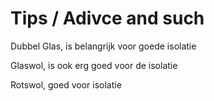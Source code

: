 # Tips / Adivce and such

Dubbel Glas, is belangrijk voor goede isolatie

Glaswol, is ook erg goed voor de isolatie

Rotswol, goed voor isolatie